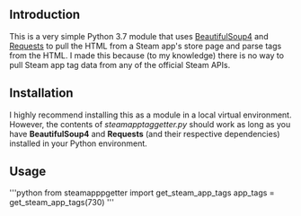 <h2>Introduction</h2>

This is a very simple Python 3.7 module that uses [BeautifulSoup4](https://www.crummy.com/software/BeautifulSoup/bs4/doc/) 
and [Requests](https://requests.readthedocs.io/en/master/) to pull the HTML from a Steam app's store page and parse tags 
from the HTML. I made this because (to my knowledge) there is no way to pull Steam app tag data from any of the official
Steam APIs.

<h2>Installation</h2>

I highly recommend installing this as a module in a local virtual environment. However, the contents of 
_steamapptaggetter.py_ should work as long as you have **BeautifulSoup4** and **Requests** (and their respective 
dependencies) installed in your Python environment.

<h2>Usage</h2>
'''python
from steamapppgetter import get_steam_app_tags
app_tags = get_steam_app_tags(730)
''' 